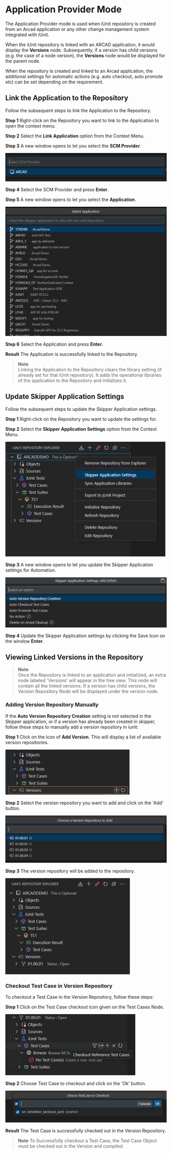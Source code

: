 # Application Provider Mode

The Application Provider mode is used when iUnit repository is created from an Arcad application or any other change management system integrated with iUnit. 

When the iUnit repository is linked with an ARCAD application, it would display the **Versions** node. Subsequently, if a version has child versions (e.g. the case of a node version), the **Versions** node would be displayed for the parent node.

When the repository is created and linked to an Arcad application, the additional settings for automatic actions (e.g. auto checkout, auto promote etc) can be set depending on the requirement.

## Link the Application to the Repository

Follow the subsequent steps to link the Application to the Repository.

**Step 1**   Right-click on the Repository you want to link to the Application to open the context menu.

**Step 2**   Select the **Link Application** option from the Context Menu.

**Step 3**   A new window opens to let you select the **SCM Provider**.

![application-context](./../../media/link-application-window.png)

**Step 4**   Select the SCM Provider and press **Enter**.

**Step 5**   A new window opens to let you select the **Application**.

![application-context](./../../media/choose-application-window-2.png)

**Step 6**   Select the Application and press **Enter**.

**Result**   The Application is successfully linked to the Repository.

> **Note**  
> Linking the Application to the Repository clears the library setting (if already set for that iUnit repository). It adds the operational libraries of the application to the Repository and initializes it.

<!-- TODO: udpate the application settings page -->
## Update Skipper Application Settings

Follow the subsequent steps to update the Skipper Application settings.

**Step 1** Right-click on the Repository you want to update the settings for.

**Step 2** Select the **Skipper Application Settings** option from the Context Menu.

![application-context](./../../media/update-skipper-application-settings-context.png)

**Step 3**  A new window opens to let you update the Skipper Application settings for Automation.

![application-context](./../../media/update-skipper-application-settings-window.png)

**Step 4**   Update the Skipper Application settings by clicking the Save Icon on the window **Enter**.


## Viewing Linked Versions in the Repository

> __Note__  
> Once the Repository is linked to an application and initialized, an extra node labeled 'Versions' will appear in the tree view. This node will contain all the linked versions. If a version has child versions, the Version Repository Node will be displayed under the version node. 

### Adding Version Repository Manually

If the **Auto Version Repository Creation** setting is not selected in the Skipper application, or if a version has already been created in skipper, follow these steps to manually add a version repository in iunit:

**Step 1** Click on the icon of **Add Version**. This will display a list of available version repositories.
 
 ![application-context](./../../media/add-version-repository.png)
  
**Step 2**   Select the version repository you want to add and click on the 'Add' button.

![application-context](./../../media/select-version-repository.png)

**Step 3**   The version repository will be added to the repository.

![application-context](./../../media/version-repository.png)


### Checkout Test Case in Version Repository

To checkout a Test Case in the Version Repository, follow these steps:

**Step 1**   Click on the Test Case checkout icon given on the Test Cases Node.

![application-context](./../../media/checkout-test-case.png)

**Step 2**   Choose Test Case to checkout and click on the 'Ok' button.

![application-context](./../../media/checkout-test-case-list.png)

**Result**   The Test Case is successfully checked out in the Version Repository.

> __Note__
> To Successfully checkout a Test Case, the Test Case Object must be checked out in the Version and compiled.